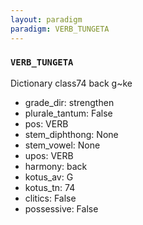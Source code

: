 ```yaml
---
layout: paradigm
paradigm: VERB_TUNGETA
---
```

### ` VERB_TUNGETA `

Dictionary class74 back g~ke
* grade_dir: strengthen
* plurale_tantum: False
* pos: VERB
* stem_diphthong: None
* stem_vowel: None
* upos: VERB
* harmony: back
* kotus_av: G
* kotus_tn: 74
* clitics: False
* possessive: False
